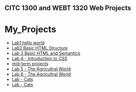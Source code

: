 ## CITC 1300 and WEBT 1320 Web Projects
<h1>My_Projects</h1>

<ul>
<li><a href="lab1/index.html" target="_blank">Lab1 hello world</a></li>
<li><a href="Lab 2/Index.html" target="_blank">Lab2 Basic HTML Structure </a></li>
<li><a href="Lab 3/Index.html" target="_blank">Lab 3 Basic HTML and Semantics</a></li>
<li><a href="Lab 4/Index.html" target="_blank">Lab 4 - Introduction to CSS</a></li> 
<li><a href="midterm/Index.html" target="_blank">mid-term projects</a></li> 
<li><a href="Lab 5/index.html" target="_blank">Lab 5 - The Agricultral World</a></li> 
<li><a href="Lab 6/index.html" target="_blank">Lab 6 - The Agricultral World</a></li>
<li><a href="Lab 7/index.html" target="_blank">Lab - Cats</a></li>
<li><a href="Lab 7/index.html" target="_blank">Lab - Cats</a></li>

</ul>


